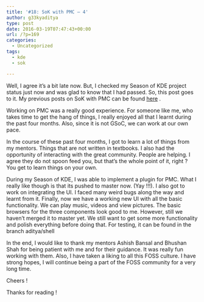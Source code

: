 ```yaml
---
title: '#18: SoK with PMC – 4'
author: g33kyaditya
type: post
date: 2016-03-19T07:47:43+00:00
url: /?p=169
categories:
  - Uncategorized
tags:
  - kde
  - sok

---
```

Well, I agree it&#8217;s a bit late now. But, I checked my Season of KDE project status just now and was glad to know that I had passed. So, this post goes to it. My previous posts on SoK with PMC can be found [here][1] .

Working on PMC was a really good experience. For someone like me, who takes time to get the hang of things, I really enjoyed all that I learnt during the past four months. Also, since it is not GSoC, we can work at our own pace.

In the course of these past four months, I got to learn a lot of things from my mentors. Things that are not written in textbooks. I also had the opportunity of interacting with the great community. People are helping. I agree they do not spoon feed you, but that&#8217;s the whole point of it, right ? You get to learn things on your own.

During my Season of KDE, I was able to implement a plugin for PMC. What I really like though is that its pushed to master now. (Yay !!!). I also got to work on integrating the UI. I faced many weird bugs along the way and learnt from it. Finally, now we have a working new UI with all the basic functionality. We can play music, videos and view pictures. The basic browsers for the three components look good to me. However, still we haven&#8217;t merged it to master yet. We still want to get some more functionality and polish everything before doing that. For testing, it can be found in the branch aditya/shell

In the end, I would like to thank my mentors Ashish Bansal and Bhushan Shah for being patient with me and for their guidance. It was really fun working with them. Also, I have taken a liking to all this FOSS culture. I have strong hopes, I will continue being a part of the FOSS community for a very long time.

Cheers !

Thanks for reading !

&nbsp;

&nbsp;

 [1]: https://g33kyaditya.wordpress.com/tag/sok/